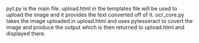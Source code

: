pyt.py is the main file. 
upload.html in the templates file will be used to upload the image and it provides the text converted off of it.
ocr_core.py takes the image uploaded in upload.html and uses pytesseract to covert the image and produce the output which is then returned to upload.html and displayed there.
